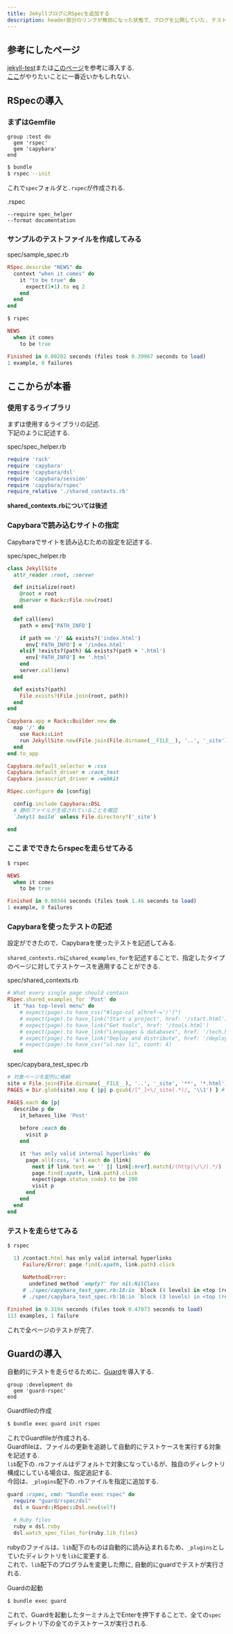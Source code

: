 ```yaml
---
title: JekyllブログにRSpecを追加する
description: header部分のリンクが無効になった状態で、ブログを公開していた. テストを追加すればこのような事態を防げる. Capybaraを使用することで、UI系のテストを行うことができる.  
---
```



## 参考にしたページ

[jekyll-test](https://github.com/Floppy/jekyll-test)または[このページ](https://phansch.net/posts/testing-jekyll-websites/)を参考に導入する.  
[ここ](https://nts.strzibny.name/how-to-test-static-sites-with-rspec-capybara-and-webkit/)がやりたいことに一番近いかもしれない.  


## RSpecの導入
### まずはGemfile
```gemfile
group :test do
  gem 'rspec'
  gem 'capybara'
end
```

```bash
$ bundle
$ rspec --init
```
これで`spec`フォルダと`.rspec`が作成される.  


.rspec
```
--require spec_helper
--format documentation
```

### サンプルのテストファイルを作成してみる
spec/sample_spec.rb
```ruby
RSpec.describe "NEWS" do
  context "when it comes" do
    it "to be true" do
      expect(1+1).to eq 2
    end
  end
end
```

```ruby
$ rspec

NEWS
  when it comes
    to be true

Finished in 0.00202 seconds (files took 0.39967 seconds to load)
1 example, 0 failures
```

## ここからが本番
### 使用するライブラリ
まずは使用するライブラリの記述.  
下記のように記述する.  

spec/spec_helper.rb
```ruby
require 'rack'
require 'capybara'
require 'capybara/dsl'
require 'capybara/session'
require 'capybara/rspec'
require_relative './shared_contexts.rb'
```

**shared_contexts.rbについては後述**


### Capybaraで読み込むサイトの指定
Capybaraでサイトを読み込むための設定を記述する.  

spec/spec_helper.rb
```ruby
class JekyllSite
  attr_reader :root, :server

  def initialize(root)
    @root = root
    @server = Rack::File.new(root)
  end

  def call(env)
    path = env['PATH_INFO']

    if path == '/' && exists?('index.html')
      env['PATH_INFO'] = '/index.html'
    elsif !exists?(path) && exists?(path + '.html')
      env['PATH_INFO'] += '.html'
    end
    server.call(env)
  end

  def exists?(path)
    File.exists?(File.join(root, path))
  end
end
```


```ruby
Capybara.app = Rack::Builder.new do
  map '/' do
    use Rack::Lint
    run JekyllSite.new(File.join(File.dirname(__FILE__), '..', '_site'))
  end
end.to_app

Capybara.default_selector = :css
Capybara.default_driver = :rack_test
Capybara.javascript_driver = :webkit

```


```ruby
RSpec.configure do |config|

  config.include Capybara::DSL
  # 静的ファイルが生成されていることを確認
  `Jekyll build` unless File.directory?('_site')

end
```

### ここまでできたらrspecを走らせてみる

```ruby
$ rspec

NEWS
  when it comes
    to be true

Finished in 0.00344 seconds (files took 1.46 seconds to load)
1 example, 0 failures
```


### Capybaraを使ったテストの記述
設定ができたので、Capybaraを使ったテストを記述してみる. 

`shared_contexts.rb`に`shared_examples_for`を記述することで、指定したタイプのページに対してテストケースを適用することができる.  

spec/shared_contexts.rb
```ruby
# What every single page should contain
RSpec.shared_examples_for 'Post' do
  it "has top-level menu" do
    # expect(page).to have_css("#logo-col a[href~='/']")
    # expect(page).to have_link("Start a project", href: '/start.html')
    # expect(page).to have_link("Get tools", href: '/tools.html')
    # expect(page).to have_link("Languages & databases", href: '/tech.html')
    # expect(page).to have_link("Deploy and distribute", href: '/deployment.html')
    # expect(page).to have_css("ul.nav li", count: 4)
  end

```

spec/capybara_test_spec.rb
```ruby
# 対象ページを配列に格納
site = File.join(File.dirname(__FILE__), '..', '_site', '**', '*.html')
PAGES = Dir.glob(site).map { |p| p.gsub(/[^_]+\/_site(.*)/, '\\1') } # マッチした部分文字列に置き換え

PAGES.each do |p|
  describe p do
    it_behaves_like 'Post'
    
    before :each do
      visit p
    end

    it 'has only valid internal hyperlinks' do
      page.all(:css, 'a').each do |link|
        next if link.text == '' || link[:href].match(/(http|\/\/).*/)
        page.find(:xpath, link.path).click
        expect(page.status_code).to be 200
        visit p
      end
    end
  end
end
```


### テストを走らせてみる
```ruby
$ rspec

  1) /contact.html has only valid internal hyperlinks
     Failure/Error: page.find(:xpath, link.path).click
     
     NoMethodError:
       undefined method `empty?' for nil:NilClass
     # ./spec/capybara_test_spec.rb:18:in `block (4 levels) in <top (required)>'
     # ./spec/capybara_test_spec.rb:16:in `block (3 levels) in <top (required)>'

Finished in 0.3194 seconds (files took 0.47073 seconds to load)
113 examples, 1 failure
```

これで全ページのテストが完了.  


## Guardの導入
自動的にテストを走らせるために、[Guard](https://github.com/guard/guard-rspec)を導入する.  

```Gemfile
group :development do
  gem 'guard-rspec'
end
```

Guardfileの作成  
```bash
$ bundle exec guard init rspec
```
これでGuardfileが作成される.  
Guardfileは、ファイルの更新を追跡して自動的にテストケースを実行する対象を記述する.  
`lib`配下の`.rb`ファイルはデフォルトで対象になっているが、独自のディレクトリ構成にしている場合は、指定追記する.  
今回は、`_plugins`配下の`.rb`ファイルを指定に追加する.  


```ruby
guard :rspec, cmd: "bundle exec rspec" do
  require "guard/rspec/dsl"
  dsl = Guard::RSpec::Dsl.new(self)

  # Ruby files
  ruby = dsl.ruby
  dsl.watch_spec_files_for(ruby.lib_files)
```

rubyのファイルは、`lib`配下のものは自動的に読み込まれるため、`_plugins`としていたディレクトリを`lib`に変更する.  
これで、`lib`配下のプログラムを変更した際に, 自動的にguardでテストが実行される.  


Guardの起動
```bash
$ bundle exec guard 
```
これで、Guardを起動したターミナル上でEnterを押下することで、全ての`spec`ディレクトリ下の全てのテストケースが実行される.  

